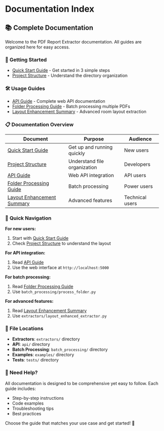 # Documentation Index

## 📚 **Complete Documentation**

Welcome to the PDF Report Extractor documentation. All guides are organized here for easy access.

### 🚀 **Getting Started**
- [Quick Start Guide](QUICK_START.md) - Get started in 3 simple steps
- [Project Structure](PROJECT_STRUCTURE.md) - Understand the directory organization

### 🛠 **Usage Guides**
- [API Guide](API_GUIDE.md) - Complete web API documentation
- [Folder Processing Guide](FOLDER_PROCESSING_GUIDE.md) - Batch processing multiple PDFs
- [Layout Enhancement Summary](LAYOUT_ENHANCEMENT_SUMMARY.md) - Advanced room layout extraction

### 📋 **Documentation Overview**

| Document | Purpose | Audience |
|----------|---------|----------|
| [Quick Start Guide](QUICK_START.md) | Get up and running quickly | New users |
| [Project Structure](PROJECT_STRUCTURE.md) | Understand file organization | Developers |
| [API Guide](API_GUIDE.md) | Web API integration | API users |
| [Folder Processing Guide](FOLDER_PROCESSING_GUIDE.md) | Batch processing | Power users |
| [Layout Enhancement Summary](LAYOUT_ENHANCEMENT_SUMMARY.md) | Advanced features | Technical users |

### 🎯 **Quick Navigation**

**For new users:**
1. Start with [Quick Start Guide](QUICK_START.md)
2. Check [Project Structure](PROJECT_STRUCTURE.md) to understand the layout

**For API integration:**
1. Read [API Guide](API_GUIDE.md)
2. Use the web interface at `http://localhost:5000`

**For batch processing:**
1. Read [Folder Processing Guide](FOLDER_PROCESSING_GUIDE.md)
2. Use `batch_processing/process_folder.py`

**For advanced features:**
1. Read [Layout Enhancement Summary](LAYOUT_ENHANCEMENT_SUMMARY.md)
2. Use `extractors/layout_enhanced_extractor.py`

### 📁 **File Locations**

- **Extractors**: `extractors/` directory
- **API**: `api/` directory  
- **Batch Processing**: `batch_processing/` directory
- **Examples**: `examples/` directory
- **Tests**: `tests/` directory

### 🎉 **Need Help?**

All documentation is designed to be comprehensive yet easy to follow. Each guide includes:
- Step-by-step instructions
- Code examples
- Troubleshooting tips
- Best practices

Choose the guide that matches your use case and get started! 🚀